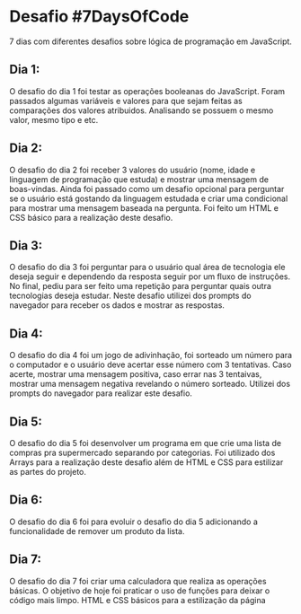 # Desafio #7DaysOfCode

7 dias com diferentes desafios sobre lógica de programação em JavaScript.

## Dia 1:

O desafio do dia 1 foi testar as operações booleanas do JavaScript. 
Foram passados algumas variáveis e valores para que sejam feitas as comparações dos valores atribuidos. Analisando se possuem o mesmo valor, mesmo tipo e etc. 

## Dia 2:

O desafio do dia 2 foi receber 3 valores do usuário (nome, idade e linguagem de programação que estuda) e mostrar uma mensagem de boas-vindas.
Ainda foi passado como um desafio opcional para perguntar se o usuário está gostando da linguagem estudada e criar uma condicional para mostrar uma mensagem baseada na pergunta.
Foi feito um HTML e CSS básico para a realização deste desafio.

## Dia 3:

O desafio do dia 3 foi perguntar para o usuário qual área de tecnologia ele deseja seguir e dependendo da resposta seguir por um fluxo de instruções.
No final, pediu para ser feito uma repetição para perguntar quais outra tecnologias deseja estudar.
Neste desafio utilizei dos prompts do navegador para receber os dados e mostrar as respostas.

## Dia 4:

O desafio do dia 4 foi um jogo de adivinhação, foi sorteado um número para o computador e o usuário deve acertar esse número com 3 tentativas.
Caso acerte, mostrar uma mensagem positiva, caso errar nas 3 tentaivas, mostrar uma mensagem negativa revelando o número sorteado.
Utilizei dos prompts do navegador para realizar este desafio.

## Dia 5:

O desafio do dia 5 foi desenvolver um programa em que crie uma lista de compras pra supermercado separando por categorias.
Foi utilizado dos Arrays para a realização deste desafio além de HTML e CSS para estilizar as partes do projeto.

## Dia 6:

O desafio do dia 6 foi para evoluir o desafio do dia 5 adicionando a funcionalidade de remover um produto da lista.

## Dia 7:

O desafio do dia 7 foi criar uma calculadora que realiza as operações básicas.
O objetivo de hoje foi praticar o uso de funções para deixar o código mais limpo.
HTML e CSS básicos para a estilização da página
